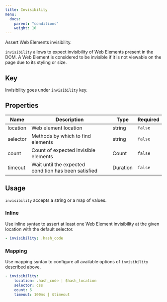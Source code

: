 ```yaml
---
title: Invisibility
menu:
  docs:
    parent: "conditions"
    weight: 10
---
```


Assert Web Elements invisibility.

`invisibility` allows to expect invisibility of Web Elements present in the DOM. A Web Element is considered to be invisible if it is not viewable on the page due to its styling or size.
## Key

Invisibility goes under `invisibility` key.

## Properties

Name|Description|Type|Required
---|---|---|---
location|Web element location|string|`false`
selector|Methods by which to find elements|string|`false`
count|Count of expected invisible elements|Count|`false`
timeout|Wait until the expected condition has been satisfied|Duration|`false`

## Usage

`invisibility` accepts a string or a map of values.
### Inline

Use inline syntax to assert at least one Web Element invisibility at the given location with the default selector.
```yaml
- invisibility: .hash_code
```

### Mapping

Use mapping syntax to configure all available options of `invisibility` described above.
```yaml
- invisibility:
    location: .hash_code | $hash_location
    selector: css
    count: 5
    timeout: 100ms | $timeout

```
